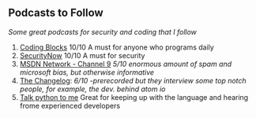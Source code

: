 ## Podcasts to Follow
_Some great podcasts for security and coding that I follow_

1. [Coding Blocks](https://www.codingblocks.net/) 10/10 A must for anyone who programs daily
1. [SecurityNow](https://www.grc.com/securitynow.htm) 10/10 A must for security
1. [MSDN Network - Channel 9](cloud.digitalocean.com/droplets) _5/10 enormous amount of spam and microsoft bias, but otherwise informative_
1. [The Changelog](https://changelog.com/): _6/10 -prerecorded but they interview some top notch people, for example, the dev. behind atom io_
1. [Talk python to me](https://talkpython.fm/) Great for keeping up with the language and hearing frome experienced developers
